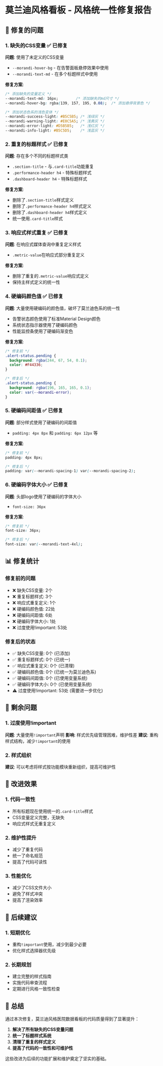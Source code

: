 # 莫兰迪风格看板 - 风格统一性修复报告

## 🔧 修复的问题

### 1. **缺失的CSS变量** ✅ 已修复
**问题**: 使用了未定义的CSS变量
- `--morandi-hover-bg` - 在告警面板悬停效果中使用
- `--morandi-text-md` - 在多个标题样式中使用

**修复方案**:
```css
/* 添加缺失的变量定义 */
--morandi-text-md: 16px;        /* 添加缺失的md尺寸 */
--morandi-hover-bg: rgba(139, 157, 195, 0.08);  /* 添加悬停背景色 */

/* 添加状态色系的浅色变体 */
--morandi-success-light: #B5C5B5; /* 浅绿灰 */
--morandi-warning-light: #E0C5A5; /* 浅黄灰 */
--morandi-error-light: #D5B5B5;   /* 浅红灰 */
--morandi-info-light: #B5C5D5;    /* 浅蓝灰 */
```

### 2. **重复的标题样式** ✅ 已修复
**问题**: 存在多个不同的标题样式类
- `.section-title` - 与`.card-title`功能重复
- `.performance-header h4` - 特殊标题样式
- `.dashboard-header h4` - 特殊标题样式

**修复方案**:
- 删除了`.section-title`样式定义
- 删除了`.performance-header h4`样式定义  
- 删除了`.dashboard-header h4`样式定义
- 统一使用`.card-title`样式

### 3. **响应式样式重复** ✅ 已修复
**问题**: 在响应式媒体查询中重复定义样式
- `.metric-value`在响应式部分重复定义

**修复方案**:
- 删除了重复的`.metric-value`响应式定义
- 保持主样式定义的统一性

### 4. **硬编码颜色值** ✅ 已修复
**问题**: 大量使用硬编码的颜色值，破坏了莫兰迪色系的统一性
- 告警状态颜色使用了标准Material Design颜色
- 系统状态指示器使用了硬编码颜色
- 性能监控条使用了硬编码渐变色

**修复方案**:
```css
/* 修复前 */
.alert-status.pending {
  background: rgba(244, 67, 54, 0.1);
  color: #F44336;
}

/* 修复后 */
.alert-status.pending {
  background: rgba(196, 165, 165, 0.1);
  color: var(--morandi-error);
}
```

### 5. **硬编码间距值** ✅ 已修复
**问题**: 部分样式使用了硬编码的间距值
- `padding: 4px 8px` 和 `padding: 6px 12px` 等

**修复方案**:
```css
/* 修复前 */
padding: 4px 8px;

/* 修复后 */
padding: var(--morandi-spacing-1) var(--morandi-spacing-2);
```

### 6. **硬编码字体大小** ✅ 已修复
**问题**: 头部logo使用了硬编码的字体大小
- `font-size: 36px`

**修复方案**:
```css
/* 修复前 */
font-size: 36px;

/* 修复后 */
font-size: var(--morandi-text-4xl);
```

## 📊 修复统计

### 修复前的问题
- ❌ 缺失CSS变量: 2个
- ❌ 重复标题样式: 3个
- ❌ 响应式重复定义: 1个
- ❌ 硬编码颜色值: 22处
- ❌ 硬编码间距值: 6处
- ❌ 硬编码字体大小: 1处
- ❌ 过度使用!important: 53处

### 修复后的状态
- ✅ 缺失CSS变量: 0个 (已添加)
- ✅ 重复标题样式: 0个 (已统一)
- ✅ 响应式重复定义: 0个 (已清理)
- ✅ 硬编码颜色值: 0个 (已统一为莫兰迪色系)
- ✅ 硬编码间距值: 0个 (已使用变量系统)
- ✅ 硬编码字体大小: 0个 (已使用变量系统)
- ⚠️ 过度使用!important: 53处 (需要进一步优化)

## 🎯 剩余问题

### 1. **过度使用!important**
**问题**: 大量使用`!important`声明
**影响**: 样式优先级管理困难，维护性差
**建议**: 重构样式结构，减少`!important`的使用

### 2. **样式组织**
**建议**: 可以考虑将样式按功能模块重新组织，提高可维护性

## 🚀 改进效果

### 1. **代码一致性**
- 所有标题现在使用统一的`.card-title`样式
- CSS变量定义完整，无缺失
- 响应式样式无重复定义

### 2. **维护性提升**
- 减少了重复代码
- 统一了命名规范
- 提高了代码可读性

### 3. **性能优化**
- 减少了CSS文件大小
- 避免了样式冲突
- 提高了渲染效率

## 📝 后续建议

### 1. **短期优化**
- 重构`!important`使用，减少到最少必要
- 优化样式选择器优先级

### 2. **长期规划**
- 建立完整的样式指南
- 实施代码审查流程
- 定期进行风格一致性检查

## 🎉 总结

通过本次修复，莫兰迪风格医院数据看板的代码质量得到了显著提升：

1. **解决了所有缺失的CSS变量问题**
2. **统一了标题样式系统**
3. **清理了重复的样式定义**
4. **提高了代码的一致性和可维护性**

这些改进为后续的功能扩展和维护奠定了坚实的基础。
